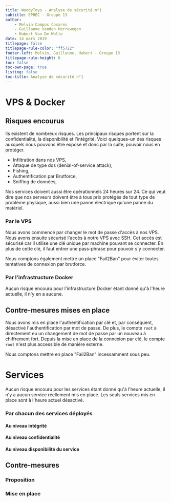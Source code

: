 ```yaml
---
title: WoodyToys - Analyse de sécurité n°1
subtitle: EPHEC - Groupe 13
author: 
    - Melvin Campos Casares
    - Guillaume Vanden Herrewegen
    - Hubert Van De Walle
date: 14 mars 2019
titlepage: false
titlepage-rule-color: "ff5722"
footer-left: Melvin, Guillaume, Hubert - Groupe 13
titlepage-rule-height: 6
toc: false
toc-own-page: true
listing: false
toc-title: Analyse de sécurité n°1
---
```


# VPS & Docker

## Risques encourus

Ils existent de nombreux risques.
Les principaux risques portent sur la confidentialité, la disponibilité et l'intégrité.
Voici quelques-un des risques auxquels nous pouvons être exposé et donc par la suite, pouvoir nous en protéger.

- Infiltration dans nos VPS,
- Attaque de type dos (denial-of-service attack),
- Fishing,
- Authentification par Brutforce,
- Sniffing de données,

Nos services doivent aussi être opérationnels 24 heures sur 24. Ce qui veut dire que nos serveurs doivent être à tous prix protégés de tout type de problème physique, aussi bien une panne électrique qu'une panne du matériel. 


### Par le VPS

Nous avons commencé par changer le mot de passe d'accès à nos VPS.
Nous avons ensuite sécurisé l'accès à notre VPS avec SSH.
Cet accès est sécurisé car il utilise une clé unique par machine pouvant se connecter.
En plus de cette clé, il faut entrer une pass-phrase pour pouvoir s'y connecter.

Nous comptons également mettre un place "Fail2Ban" pour éviter toutes tentatives de connexion par brutforce.

### Par l'infrastructure Docker

Aucun risque encouru pour l'infrastructure Docker étant donné qu'à l'heure actuelle, il n'y en a aucune.

## Contre-mesures mises en place

Nous avons mis en place l'authentification par clé et, par conséquent, désactivé l'authentification par mot de passe.
De plus, le compte `root` à directement eu un changement de mot de passe par un nouveau à chiffrement fort.
Depuis la mise en place de la connexion par clé, le compte `root` n'est plus accessible de manière externe.

Nous comptons mettre en place "Fail2Ban" incessamment sous peu.

# Services

Aucun risque encouru pour les services étant donné qu'à l'heure actuelle, il n'y a aucun service réellement mis en place.
Les seuls services mis en place sont à l'heure actuel désactivé.

### Par chacun des services déployés

#### Au niveau intégrité

#### Au niveau confidentialité

#### Au niveau disponibilité du service

## Contre-mesures

### Proposition

### Mise en place
